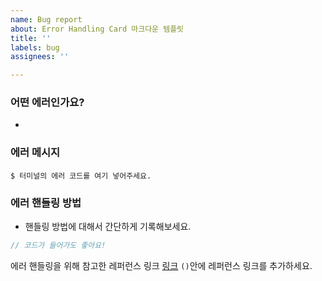 ```yaml
---
name: Bug report
about: Error Handling Card 마크다운 템플릿
title: ''
labels: bug
assignees: ''

---
```


### 어떤 에러인가요?
- 
### 에러 메시지
```
$ 터미널의 에러 코드를 여기 넣어주세요.
```
### 에러 핸들링 방법
- 핸들링 방법에 대해서 간단하게 기록해보세요.
```js
// 코드가 들어가도 좋아요!
```
에러 핸들링을 위해 참고한 레퍼런스 링크
[링크]()
`()`안에 레퍼런스 링크를 추가하세요.

